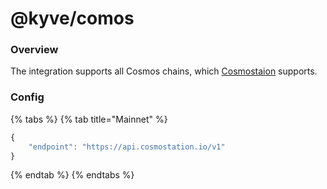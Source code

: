 # @kyve/comos

### Overview

The integration supports all Cosmos chains, which [Cosmostaion](https://cosmostation.io) supports.

### Config

{% tabs %}
{% tab title="Mainnet" %}
```javascript
{
    "endpoint": "https://api.cosmostation.io/v1"
}
```
{% endtab %}
{% endtabs %}

